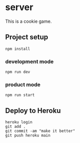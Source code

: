 # server

This is a cookie game.

## Project setup

```
npm install
```

### development mode

```
npm run dev
```

### product mode

```
npm run start
```

## Deploy to Heroku
```
heroku login
git add .
git commit -am "make it better"
git push heroku main
```
